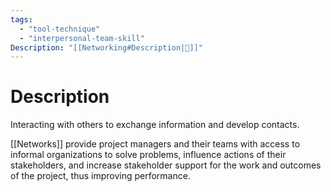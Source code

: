 ```yaml
---
tags:
  - "tool-technique"
  - "interpersonal-team-skill"
Description: "[[Networking#Description|📝]]"
---
```

# Description
Interacting with others to exchange information and develop contacts.

[[Networks]] provide project managers and their teams with access to informal organizations to solve problems, influence actions of their stakeholders, and increase stakeholder support for the work and outcomes of the project, thus improving performance.
